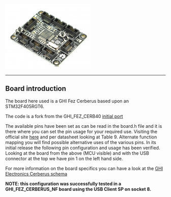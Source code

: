 ![GHI FEZ CERBERUS](https://github.com/nanoteer/boards/blob/master/GHI_FEZ_CERBERUS_NF/resources/cerberus.jpg)

-----

## Board introduction ##

The board here used is a GHI Fez Cerberus based upon an STM32F405RGT6.  

The code is a fork from the GHI_FEZ_CERB40 [initial port](https://github.com/nanoframework/nf-Community-Targets/tree/master/CMSIS-OS/ChibiOS/GHI_FEZ_CERB40_NF)  

The available pins have been set as can be read in the board.h file and it is there where you can set the pin usage for your required use. Visiting the official site [here](http://www.st.com/content/st_com/en/products/microcontrollers/stm32-32-bit-arm-cortex-mcus/stm32-high-performance-mcus/stm32f4-series/stm32f405-415/stm32f405rg.html) and per datasheet looking at Table 9. Alternate function mapping you will find possible alternative uses of the various pins. In its initial release the following pin configuration and usage has been verified. Looking at the board from the above (MCU visible) and with the USB connector at the top we have pin 1 on the left hand side.

For more information on the board specifics you can have a look at the [GHI Electronics Cerberus schema](https://github.com/nanoteer/boards/blob/master/GHI_FEZ_CERBERUS_NF/resources/cerberus.pdf)

**NOTE: this configuration was successfully tested in a GHI_FEZ_CERBERUS_NF board using the USB Client SP on socket 8.**
